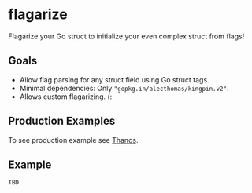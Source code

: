# flagarize

Flagarize your Go struct to initialize your even complex struct from flags!

## Goals

* Allow flag parsing for any struct field using Go struct tags.
* Minimal dependencies: Only `"gopkg.in/alecthomas/kingpin.v2"`.
* Allows custom flagarizing. (: 

## Production Examples

To see production example see [Thanos](todo).

## Example

```
TBD
``` 